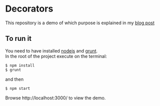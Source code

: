 # Decorators

This repository is a demo of which purpose is explained in my [blog post](https://aaatdd.wordpress.com/2016/09/10/decorators-and-i18n/)

## To run it

You need to have installed [nodejs](https://nodejs.org/en/) and [grunt](http://gruntjs.com/getting-started).  
In the root of the project execute on the terminal:  

`$ npm install`  
`$ grunt`

and then

`$ npm start`

Browse http://localhost:3000/ to view the demo.